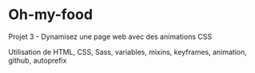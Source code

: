 # Oh-my-food

Projet 3 - Dynamisez une page web avec des animations CSS

Utilisation de HTML, CSS, Sass, variables, mixins, keyframes, animation, github, autoprefix

